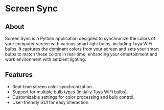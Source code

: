 # Screen Sync

## About
Screen Sync is a Python application designed to synchronize the colors of your computer screen with various smart light bulbs, including Tuya WiFi bulbs. It captures the dominant colors from your screen and sets your smart bulbs to match these colors in real-time, enhancing your entertainment and work environment with ambient lighting.

## Features
- Real-time screen color synchronization.
- Support for multiple bulb types (initially Tuya WiFi bulbs).
- Customizable settings for color processing and bulb control.
- User-friendly GUI for easy interaction.

